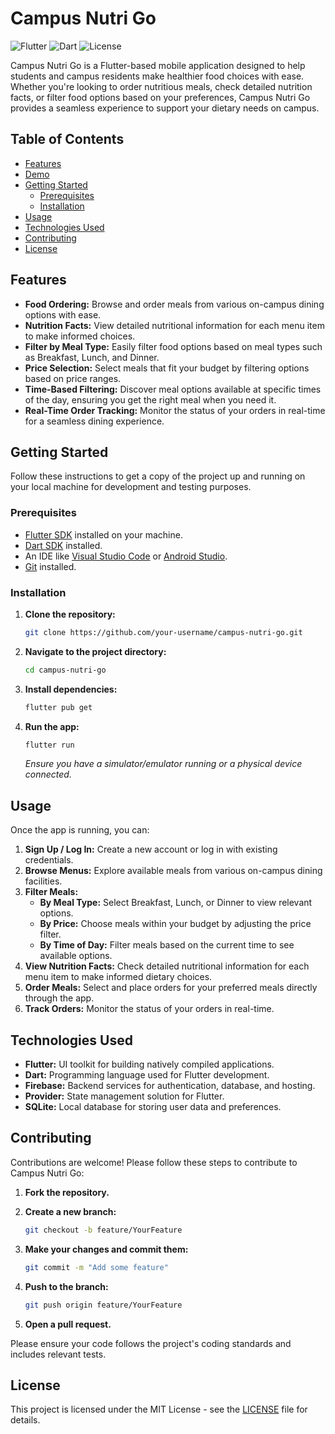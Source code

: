 # Campus Nutri Go

![Flutter](https://img.shields.io/badge/Flutter-2.10.5-blue.svg)
![Dart](https://img.shields.io/badge/Dart-2.17.0-blue.svg)
![License](https://img.shields.io/badge/License-MIT-green.svg)

Campus Nutri Go is a Flutter-based mobile application designed to help students and campus residents make healthier food choices with ease. Whether you're looking to order nutritious meals, check detailed nutrition facts, or filter food options based on your preferences, Campus Nutri Go provides a seamless experience to support your dietary needs on campus.

## Table of Contents

- [Features](#features)
- [Demo](#demo)
- [Getting Started](#getting-started)
  - [Prerequisites](#prerequisites)
  - [Installation](#installation)
- [Usage](#usage)
- [Technologies Used](#technologies-used)
- [Contributing](#contributing)
- [License](#license)

## Features

- **Food Ordering:** Browse and order meals from various on-campus dining options with ease.
- **Nutrition Facts:** View detailed nutritional information for each menu item to make informed choices.
- **Filter by Meal Type:** Easily filter food options based on meal types such as Breakfast, Lunch, and Dinner.
- **Price Selection:** Select meals that fit your budget by filtering options based on price ranges.
- **Time-Based Filtering:** Discover meal options available at specific times of the day, ensuring you get the right meal when you need it.
- **Real-Time Order Tracking:** Monitor the status of your orders in real-time for a seamless dining experience.

## Getting Started

Follow these instructions to get a copy of the project up and running on your local machine for development and testing purposes.

### Prerequisites

- [Flutter SDK](https://flutter.dev/docs/get-started/install) installed on your machine.
- [Dart SDK](https://dart.dev/get-dart) installed.
- An IDE like [Visual Studio Code](https://code.visualstudio.com/) or [Android Studio](https://developer.android.com/studio).
- [Git](https://git-scm.com/) installed.

### Installation

1. **Clone the repository:**

   ```bash
   git clone https://github.com/your-username/campus-nutri-go.git
   ```

2. **Navigate to the project directory:**

   ```bash
   cd campus-nutri-go
   ```

3. **Install dependencies:**

   ```bash
   flutter pub get
   ```

4. **Run the app:**

   ```bash
   flutter run
   ```

   *Ensure you have a simulator/emulator running or a physical device connected.*

## Usage

Once the app is running, you can:

1. **Sign Up / Log In:** Create a new account or log in with existing credentials.
2. **Browse Menus:** Explore available meals from various on-campus dining facilities.
3. **Filter Meals:**
   - **By Meal Type:** Select Breakfast, Lunch, or Dinner to view relevant options.
   - **By Price:** Choose meals within your budget by adjusting the price filter.
   - **By Time of Day:** Filter meals based on the current time to see available options.
4. **View Nutrition Facts:** Check detailed nutritional information for each menu item to make informed dietary choices.
5. **Order Meals:** Select and place orders for your preferred meals directly through the app.
6. **Track Orders:** Monitor the status of your orders in real-time.

## Technologies Used

- **Flutter:** UI toolkit for building natively compiled applications.
- **Dart:** Programming language used for Flutter development.
- **Firebase:** Backend services for authentication, database, and hosting.
- **Provider:** State management solution for Flutter.
- **SQLite:** Local database for storing user data and preferences.

## Contributing

Contributions are welcome! Please follow these steps to contribute to Campus Nutri Go:

1. **Fork the repository.**
2. **Create a new branch:**

   ```bash
   git checkout -b feature/YourFeature
   ```

3. **Make your changes and commit them:**

   ```bash
   git commit -m "Add some feature"
   ```

4. **Push to the branch:**

   ```bash
   git push origin feature/YourFeature
   ```

5. **Open a pull request.**

Please ensure your code follows the project's coding standards and includes relevant tests.

## License

This project is licensed under the MIT License - see the [LICENSE](LICENSE) file for details.
